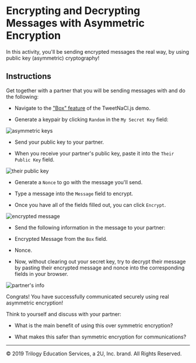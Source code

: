 # Encrypting and Decrypting Messages with Asymmetric Encryption

In this activity, you'll be sending encrypted messages the real way, by using public key (asymmetric) cryptography!

## Instructions

Get together with a partner that you will be sending messages with and do the following:

* Navigate to the ["Box" feature](https://tweetnacl.js.org/#/box) of the TweetNaCl.js demo.

* Generate a keypair by clicking `Random` in the `My Secret Key` field:

 ![asymmetric keys](Images/asymmetric-student-keys.png)

* Send your public key to your partner.

* When you receive your partner's public key, paste it into the `Their Public Key` field.

 ![their public key](Images/asymmetric-their-public.png)

* Generate a `Nonce` to go with the message you'll send.

* Type a message into the `Message` field to encrypt.

* Once you have all of the fields filled out, you can click `Encrypt`.

 ![encrypted message](Images/asymmetric-student-encrypted.png)

* Send the following information in the message to your partner:

 * Encrypted Message from the `Box` field.

 * Nonce.

* Now, without clearing out your secret key, try to decrypt their message by pasting their encrypted message and nonce into the corresponding fields in your browser.

 ![partner's info](Images/asymmetric-partners-info.png)

Congrats! You have successfully communicated securely using real asymmetric encryption!

Think to yourself and discuss with your partner:

* What is the main benefit of using this over symmetric encryption?

* What makes this safer than symmetric encryption for communications?

---
© 2019 Trilogy Education Services, a 2U, Inc. brand. All Rights Reserved.

